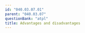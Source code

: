 ```yaml
---
id: "040.03.07.01"
parent: "040.03.07"
questionBank: "atpl"
title: Advantages and disadvantages
---
```

